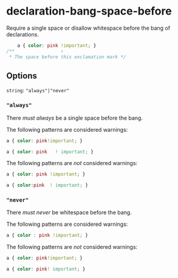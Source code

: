 # declaration-bang-space-before

Require a single space or disallow whitespace before the bang of declarations.

```css
    a { color: pink !important; }
/**                 ↑
 * The space before this exclamation mark */
```

## Options

`string`: `"always"|"never"`

### `"always"`

There *must always* be a single space before the bang.

The following patterns are considered warnings:

```css
a { color: pink!important; }
```

```css
a { color: pink   ! important; }
```

The following patterns are *not* considered warnings:

```css
a { color: pink !important; }
```

```css
a { color:pink  ! important; }
```

### `"never"`

There *must never* be whitespace before the bang.

The following patterns are considered warnings:

```css
a { color : pink !important; }
```

The following patterns are *not* considered warnings:

```css
a { color: pink!important; }
```

```css
a { color: pink! important; }
```
